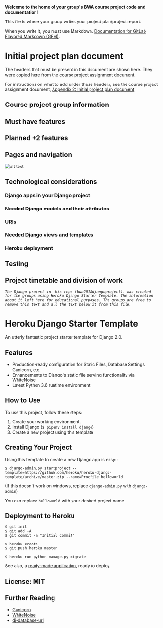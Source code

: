 **Welcome to the home of your group's BWA course project code and documentation!**

This file is where your group writes your project plan/project report.

When you write it, you must use Markdown. [Documentation for GitLab Flavored Markdown (GFM)](https://docs.gitlab.com/ee/user/markdown.html).


# Initial project plan document
The headers that must be present in this document are shown here. They were copied here from the course project assignment document.

For instructions on what to add under these headers, see the course project assignment document, [Appendix 2: Initial project plan document](https://docs.google.com/document/d/1iJ4z8dQzUWht0ABX18RXa5Rp8hY76vcMJvBbxODs3PE/edit?usp=sharing#heading=h.m6xhgmo8x8lz)

## Course project group information

## Must have features

## Planned +2 features

## Pages and navigation

![alt text](img/kakkaemoji.jpg)

## Technological considerations

### Django apps in your Django project

### Needed Django models and their attributes

### URIs

### Needed Django views and templates

### Heroku deployment

## Testing

## Project timetable and division of work

>>>
_`The Django project in this repo (bwa2018djangoproject), was created for the groups using Heroku Django Starter Template. The information about it left here for educational purposes. The groups are free to remove this text and all the text below it from this file.`_
# Heroku Django Starter Template

An utterly fantastic project starter template for Django 2.0.

## Features

- Production-ready configuration for Static Files, Database Settings, Gunicorn, etc.
- Enhancements to Django's static file serving functionality via WhiteNoise.
- Latest Python 3.6 runtime environment.

## How to Use

To use this project, follow these steps:

1. Create your working environment.
2. Install Django (`$ pipenv install django`)
3. Create a new project using this template

## Creating Your Project

Using this template to create a new Django app is easy::

    $ django-admin.py startproject --template=https://github.com/heroku/heroku-django-template/archive/master.zip --name=Procfile helloworld

(If this doesn't work on windows, replace `django-admin.py` with `django-admin`)

You can replace ``helloworld`` with your desired project name.

## Deployment to Heroku

    $ git init
    $ git add -A
    $ git commit -m "Initial commit"

    $ heroku create
    $ git push heroku master

    $ heroku run python manage.py migrate

See also, a [ready-made application](https://github.com/heroku/python-getting-started), ready to deploy.


## License: MIT

## Further Reading

- [Gunicorn](https://warehouse.python.org/project/gunicorn/)
- [WhiteNoise](https://warehouse.python.org/project/whitenoise/)
- [dj-database-url](https://warehouse.python.org/project/dj-database-url/)

>>>
